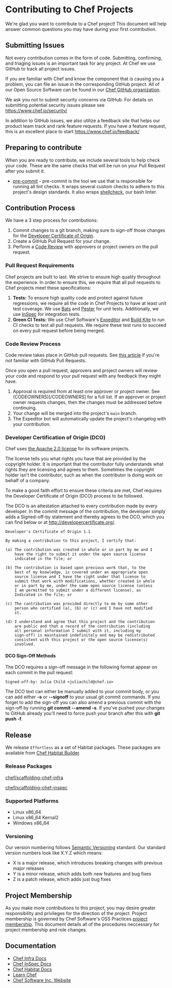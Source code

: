 # Contributing to Chef Projects

We're glad you want to contribute to a Chef project! This document will help answer common questions you may have during your first contribution.

## Submitting Issues

Not every contribution comes in the form of code. Submitting, confirming, and triaging issues is an important task for any project. At Chef we use GitHub to track all project issues.

If you are familiar with Chef and know the component that is causing you a problem, you can file an issue in the corresponding GitHub project. All of our Open Source Software can be found in our [Chef GitHub organization](https://github.com/chef/).

We ask you not to submit security concerns via GitHub. For details on submitting potential security issues please see <https://www.chef.io/security/>

In addition to GitHub issues, we also utilize a feedback site that helps our product team track and rank feature requests. If you have a feature request, this is an excellent place to start <https://www.chef.io/feedback/>

## Preparing to contribute

When you are ready to contribute, we include several tools to help check your code. These are the same checks that will be run on your Pull Request after you submit it.

- [pre-commit](https://pre-commit.com/) - pre-commit is the tool we use that is responsible for running all lint checks. It wraps several custom checks to adhere to this project's design standards. It also wraps [shellcheck](https://www.shellcheck.net/), our bash linter.

## Contribution Process

We have a 3 step process for contributions:

1. Commit changes to a git branch, making sure to sign-off those changes for the [Developer Certificate of Origin](#developer-certification-of-origin-dco).
2. Create a GitHub Pull Request for your change.
3. Perform a [Code Review](#code-review-process) with approvers or project owners on the pull request.

### Pull Request Requirements

Chef projects are built to last. We strive to ensure high quality throughout the experience. In order to ensure this, we require that all pull requests to Chef projects meet these specifications:

1. **Tests:** To ensure high quality code and protect against future regressions, we require all the code in Chef Projects to have at least unit test coverage. We use [Bats](https://github.com/sstephenson/bats) and [Pester](https://github.com/pester/Pester) for unit tests. Additionally, we use [InSpec](https://www.inspec.io) for integration tests.
2. **Green CI Tests:** We use Chef Software's [Expeditor](https://expeditor.chef.io/docs/getting-started/) and [Build Kite](https://buildkite.com/) to run CI checks to test all pull requests. We require these test runs to succeed on every pull request before being merged.

### Code Review Process

Code review takes place in GitHub pull requests. See [this article](https://help.github.com/articles/about-pull-requests/) if you're not familiar with GitHub Pull Requests.

Once you open a pull request, approvers and project owners will review your code and respond to your pull request with any feedback they might have.

1. Approval is required from at least one approver or project owner. See (CODEOWNERS)[/CODEOWNERS] for a full list. If an approver or project owner requests changes, then the changes must be addressed before continuing.
2. Your change will be merged into the project's `main` branch.
3. The Expeditor bot will automatically update the project's changelog with your contribution.

### Developer Certification of Origin (DCO)

Chef uses [the Apache 2.0 license](https://github.com/chef/chef/blob/main/LICENSE) for its software projects.

The license tells you what rights you have that are provided by the copyright holder. It is important that the contributor fully understands what rights they are licensing and agrees to them. Sometimes the copyright holder isn't the contributor, such as when the contributor is doing work on behalf of a company.

To make a good faith effort to ensure these criteria are met, Chef requires the Developer Certificate of Origin (DCO) process to be followed.

The DCO is an attestation attached to every contribution made by every developer. In the commit message of the contribution, the developer simply adds a Signed-off-by statement and thereby agrees to the DCO, which you can find below or at <http://developercertificate.org/>.

```
Developer's Certificate of Origin 1.1

By making a contribution to this project, I certify that:

(a) The contribution was created in whole or in part by me and I
    have the right to submit it under the open source license
    indicated in the file; or

(b) The contribution is based upon previous work that, to the
    best of my knowledge, is covered under an appropriate open
    source license and I have the right under that license to
    submit that work with modifications, whether created in whole
    or in part by me, under the same open source license (unless
    I am permitted to submit under a different license), as
    Indicated in the file; or

(c) The contribution was provided directly to me by some other
    person who certified (a), (b) or (c) and I have not modified
    it.

(d) I understand and agree that this project and the contribution
    are public and that a record of the contribution (including
    all personal information I submit with it, including my
    sign-off) is maintained indefinitely and may be redistributed
    consistent with this project or the open source license(s)
    involved.
```

#### DCO Sign-Off Methods

The DCO requires a sign-off message in the following format appear on each commit in the pull request:

```
Signed-off-by: Julia Child <juliachild@chef.io>
```

The DCO text can either be manually added to your commit body, or you can add either **-s** or **--signoff** to your usual git commit commands. If you forget to add the sign-off you can also amend a previous commit with the sign-off by running **git commit --amend -s**. If you've pushed your changes to GitHub already you'll need to force push your branch after this with **git push -f**.

## Release

We release `Effortless` as a set of Habitat packages. These packages are available from [Chef Habitat Builder](https://bldr.habitat.sh).

### Release Packages

[chef/scaffolding-chef-infra](https://bldr.habitat.sh/#/pkgs/chef/scaffolding-chef-infra/latest)

[chef/scaffolding-chef-inspec](https://bldr.habitat.sh/#/pkgs/chef/scaffolding-chef-inspec/latest)

### Supported Platforms

- Linux x86_64
- Linux x86_64 Kernal2
- Windows x86_64

### Versioning

Our version numbering follows [Semantic Versioning](http://semver.org/) standard. Our standard version numbers look like X.Y.Z which means:

- X is a major release, which introduces breaking changes with previous major releases
- Y is a minor release, which adds both new features and bug fixes
- Z is a patch release, which adds just bug fixes

## Project Membership

As you make more contributions to this project, you may desire greater responsibility and privileges for the direction of the project. Project membership is governed by Chef Software's OSS Practices [project membership](https://github.com/chef/chef-oss-practices/blob/main/project-membership.md). This document details all of the procedures neccessary for project membership and role changes.

## Documentation

- [Chef Infra Docs](https://docs.chef.io/)
- [Chef InSpec Docs](https://www.inspec.io/docs/)
- [Chef Habitat Docs](https://habitat.sh/docs)
- [Learn Chef](https://learn.chef.io/)
- [Chef Software Inc. Website](https://www.chef.io/)
